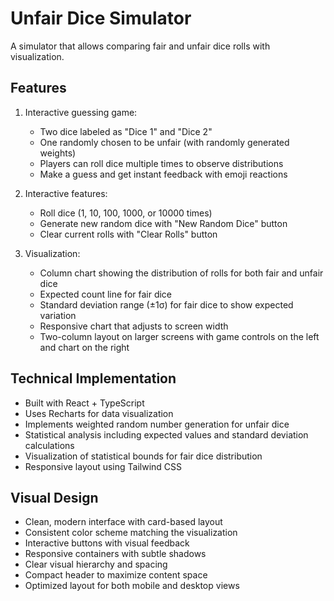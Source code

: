 # Unfair Dice Simulator

A simulator that allows comparing fair and unfair dice rolls with visualization.

## Features

1. Interactive guessing game:

   - Two dice labeled as "Dice 1" and "Dice 2"
   - One randomly chosen to be unfair (with randomly generated weights)
   - Players can roll dice multiple times to observe distributions
   - Make a guess and get instant feedback with emoji reactions

2. Interactive features:

   - Roll dice (1, 10, 100, 1000, or 10000 times)
   - Generate new random dice with "New Random Dice" button
   - Clear current rolls with "Clear Rolls" button

3. Visualization:
   - Column chart showing the distribution of rolls for both fair and unfair dice
   - Expected count line for fair dice
   - Standard deviation range (±1σ) for fair dice to show expected variation
   - Responsive chart that adjusts to screen width
   - Two-column layout on larger screens with game controls on the left and chart on the right

## Technical Implementation

- Built with React + TypeScript
- Uses Recharts for data visualization
- Implements weighted random number generation for unfair dice
- Statistical analysis including expected values and standard deviation calculations
- Visualization of statistical bounds for fair dice distribution
- Responsive layout using Tailwind CSS

## Visual Design

- Clean, modern interface with card-based layout
- Consistent color scheme matching the visualization
- Interactive buttons with visual feedback
- Responsive containers with subtle shadows
- Clear visual hierarchy and spacing
- Compact header to maximize content space
- Optimized layout for both mobile and desktop views
